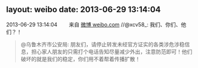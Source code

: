 layout: weibo
date: 2013-06-29 13:14:04
---
<meta name="referrer" content="no-referrer" />

2013-06-29 13:14:04  &nbsp;&nbsp;&nbsp;&nbsp;&nbsp;&nbsp; 来自 <a href="http://weibo.com/" rel="nofollow">微博 weibo.com</a>
//@xcv58_: 我们、你们、他们？！
>  @乌鲁木齐市公安局: 朋友们，请停止转发未经官方证实的各类涉危涉稳信息，担心家人朋友的只需打个电话告知尽量减少外出，注意防范即可！他们破坏的就是我们的稳定，你们用不着帮着传播扩散！ ​​​
